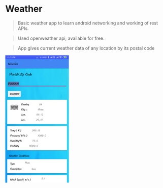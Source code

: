 # Weather
>Basic weather app to learn android networking and working of rest APIs.

>Used openweather api, available for free.

>App gives current weather data of any location by its postal code


<img src="https://github.com/Prateek1947/Weather/blob/master/Weather.png" width=200 height=400/>

